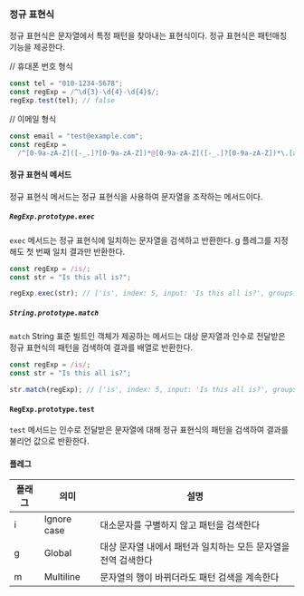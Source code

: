 ### 정규 표현식

정규 표현식은 문자열에서 특정 패턴을 찾아내는 표현식이다.
정규 표현식은 패턴매칭 기능을 제공한다.

// 휴대폰 번호 형식

```js
const tel = "010-1234-5678";
const regExp = /^\d{3}-\d{4}-\d{4}$/;
regExp.test(tel); // false
```

// 이메일 형식

```js
const email = "test@example.com";
const regExp =
  /^[0-9a-zA-Z]([-_.]?[0-9a-zA-Z])*@[0-9a-zA-Z]([-_.]?[0-9a-zA-Z])*\.[a-zA-Z]{2,3}$/;
```

#### 정규 표현식 메서드

정규 표현식 메서드는 정규 표현식을 사용하여 문자열을 조작하는 메서드이다.

##### `RegExp.prototype.exec`

`exec` 메서드는 정규 표현식에 일치하는 문자열을 검색하고 반환한다.
g 플레그를 지정해도 첫 번째 일치 결과만 반환한다.

```js
const regExp = /is/;
const str = "Is this all is?";

regExp.exec(str); // ['is', index: 5, input: 'Is this all is?', groups: undefined]
```

##### `String.prototype.match`

`match` String 표준 빌트인 객체가 제공하는 메서드는 대상 문자열과 인수로 전달받은 정규 표현식의 패턴을 검색하여 결과를 배열로 반환한다.

```js
const regExp = /is/;
const str = "Is this all is?";

str.match(regExp); // ['is', index: 5, input: 'Is this all is?', groups: undefined]
```

#### `RegExp.prototype.test`

`test` 메서드는 인수로 전달받은 문자열에 대해 정규 표현식의 패턴을 검색하여 결과를 불리언 값으로 반환한다.

#### 플레그

| 플래그 | 의미        | 설명                                                           |
| ------ | ----------- | -------------------------------------------------------------- |
| i      | Ignore case | 대소문자를 구별하지 않고 패턴을 검색한다                       |
| g      | Global      | 대상 문자열 내에서 패턴과 일치하는 모든 문자열을 전역 검색한다 |
| m      | Multiline   | 문자열의 행이 바뀌더라도 패턴 검색을 계속한다                  |
